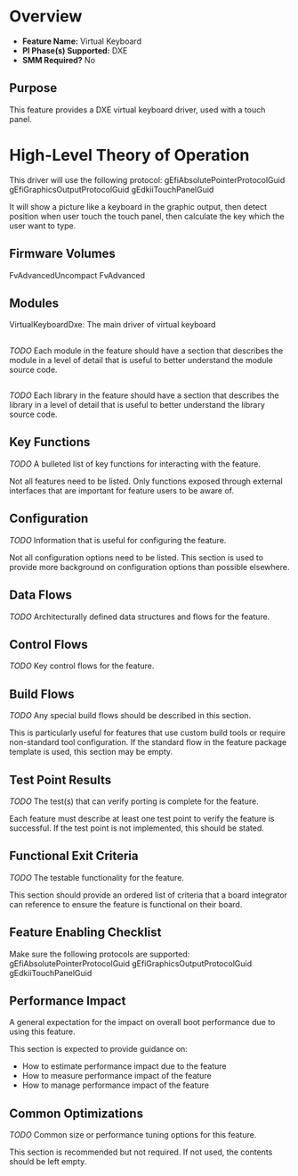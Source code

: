 # Overview
* **Feature Name:** Virtual Keyboard
* **PI Phase(s) Supported:** DXE
* **SMM Required?** No

## Purpose
This feature provides a DXE virtual keyboard driver, used with a touch panel.

# High-Level Theory of Operation
This driver will use the following protocol:
  gEfiAbsolutePointerProtocolGuid
  gEfiGraphicsOutputProtocolGuid
  gEdkiiTouchPanelGuid

It will show a picture like a keyboard in the graphic output, then detect
position when user touch the touch panel, then calculate the key which the
user want to type.

## Firmware Volumes
FvAdvancedUncompact
FvAdvanced

## Modules
VirtualKeyboardDxe: The main driver of virtual keyboard

## <Module Name>
*_TODO_*
Each module in the feature should have a section that describes the module in a level of detail that is useful
to better understand the module source code.

## <Library Name>
*_TODO_*
Each library in the feature should have a section that describes the library in a level of detail that is useful
to better understand the library source code.

## Key Functions
*_TODO_*
A bulleted list of key functions for interacting with the feature.

Not all features need to be listed. Only functions exposed through external interfaces that are important for feature
users to be aware of.

## Configuration
*_TODO_*
Information that is useful for configuring the feature.

Not all configuration options need to be listed. This section is used to provide more background on configuration
options than possible elsewhere.

## Data Flows
*_TODO_*
Architecturally defined data structures and flows for the feature.

## Control Flows
*_TODO_*
Key control flows for the feature.

## Build Flows
*_TODO_*
Any special build flows should be described in this section.

This is particularly useful for features that use custom build tools or require non-standard tool configuration. If the
standard flow in the feature package template is used, this section may be empty.

## Test Point Results
*_TODO_*
The test(s) that can verify porting is complete for the feature.

Each feature must describe at least one test point to verify the feature is successful. If the test point is not
implemented, this should be stated.

## Functional Exit Criteria
*_TODO_*
The testable functionality for the feature.

This section should provide an ordered list of criteria that a board integrator can reference to ensure the feature is
functional on their board.

## Feature Enabling Checklist
Make sure the following protocols are supported:
  gEfiAbsolutePointerProtocolGuid
  gEfiGraphicsOutputProtocolGuid
  gEdkiiTouchPanelGuid

## Performance Impact
A general expectation for the impact on overall boot performance due to using this feature.

This section is expected to provide guidance on:
* How to estimate performance impact due to the feature
* How to measure performance impact of the feature
* How to manage performance impact of the feature

## Common Optimizations
*_TODO_*
Common size or performance tuning options for this feature.

This section is recommended but not required. If not used, the contents should be left empty.
